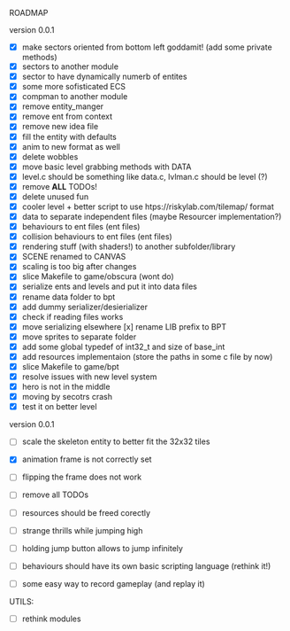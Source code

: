 ROADMAP

version 0.0.1
 - [x] make sectors oriented from bottom left goddamit! (add some private
   methods)
 - [x] sectors to another module
 - [x] sector to have dynamically numerb of entites
 - [x] some more sofisticated ECS
 - [x] compman to another module
 - [x] remove entity_manger
 - [x] remove ent from context
 - [x] remove new idea file
 - [x] fill the entity with defaults
 - [x] anim to new format as well
 - [x] delete wobbles
 - [x] move basic level grabbing methods with DATA
 - [x] level.c should be something like data.c, lvlman.c should be level (?)
 - [x] remove **ALL** TODOs!
 - [x] delete unused fun
 - [x] cooler level + better script to use htps://riskylab.com/tilemap/ format
 - [x] data to separate independent files (maybe Resourcer implementation?)
  - [x] behaviours to ent files (ent files)
  - [x] collision behaviours to ent files (ent files)
  - [x] rendering stuff (with shaders!) to another subfolder/library
  - [x] SCENE renamed to CANVAS
  - [x] scaling is too big after changes
  - [x] slice Makefile to game/obscura (wont do)
  - [x] serialize ents and levels and put it into data files
   - [x] rename data folder to bpt
   - [x] add dummy serializer/desierializer
   - [x] check if reading files works
   - [x] move serializing elsewhere
     [x] rename LIB prefix to BPT
   - [x] move sprites to separate folder
   - [x] add some global typedef of int32_t and size of base_int
   - [x] add resources implementaion (store the paths in some c file by now)
  - [x] slice Makefile to game/bpt
 - [x] resolve issues with new level system
  - [x] hero is not in the middle
  - [x] moving by secotrs crash
  - [x] test it on better level

version 0.0.1
 - [ ] scale the skeleton entity to better fit the 32x32 tiles
 - [x] animation frame is not correctly set 
 - [ ] flipping the frame does not work
 - [ ] remove all TODOs
 - [ ] resources should be freed corectly
 - [ ] strange thrills while jumping high
  - [ ] holding jump button allows to jump infinitely
 - [ ] behaviours should have its own basic scripting language (rethink it!)
 - [ ] some easy way to record gameplay (and replay it)


UTILS:
 - [ ] rethink modules
